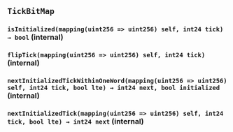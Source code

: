 ## `TickBitMap`






### `isInitialized(mapping(uint256 => uint256) self, int24 tick) → bool` (internal)





### `flipTick(mapping(uint256 => uint256) self, int24 tick)` (internal)





### `nextInitializedTickWithinOneWord(mapping(uint256 => uint256) self, int24 tick, bool lte) → int24 next, bool initialized` (internal)





### `nextInitializedTick(mapping(uint256 => uint256) self, int24 tick, bool lte) → int24 next` (internal)







